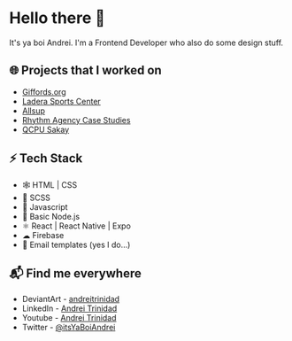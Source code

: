 # Hello there 👋

It's ya boi Andrei. I'm a Frontend Developer who also do some design stuff.

## 🌐 Projects that I worked on 
- [Giffords.org](https://giffords.org/)
- [Ladera Sports Center](https://www.laderasc.com/)
- [Allsup](https://www.allsup.com/)
- [Rhythm Agency Case Studies](https://rhythmagency.com/case-studies)
- [QCPU Sakay](https://websakay.web.app/)

## ⚡ Tech Stack
- 🕸 HTML | CSS
- 🌸 SCSS
- 🤔 Javascript
- 🐛 Basic Node.js
- ⚛ React | React Native | Expo
- ☁ Firebase
- 📧 Email templates (yes I do...)

## 📬 Find me everywhere
- DeviantArt - [andreitrinidad](https://www.deviantart.com/andreitrinidad)
- LinkedIn - [Andrei Trinidad](https://www.linkedin.com/in/andreitrinidad/)
- Youtube - [Andrei Trinidad](https://www.youtube.com/channel/UCfrTP03-laS0mcfLpuofUng)
- Twitter - [@itsYaBoiAndrei](https://twitter.com/itsYaBoiAndrei)
